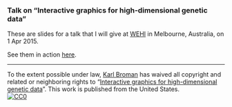 ### Talk on &ldquo;Interactive graphics for high-dimensional genetic data&rdquo;

These are slides for a talk that I will give at
[WEHI](http://www.wehi.edu.au/) in Melbourne, Australia, on 1 Apr 2015.

See them in action [here](https://www.biostat.wisc.edu/~kbroman/presentations/WEHI2015).

---

To the extent possible under law,
[Karl Broman](http://github.com/kbroman)
has waived all copyright and related or neighboring rights to
&ldquo;[Interactive graphics for high-dimensional genetic data](https://github.com/kbroman/Talk_WEHI2015)&rdquo;.
This work is published from the United States.
<br/>
[![CC0](http://i.creativecommons.org/p/zero/1.0/88x31.png)](http://creativecommons.org/publicdomain/zero/1.0/)
